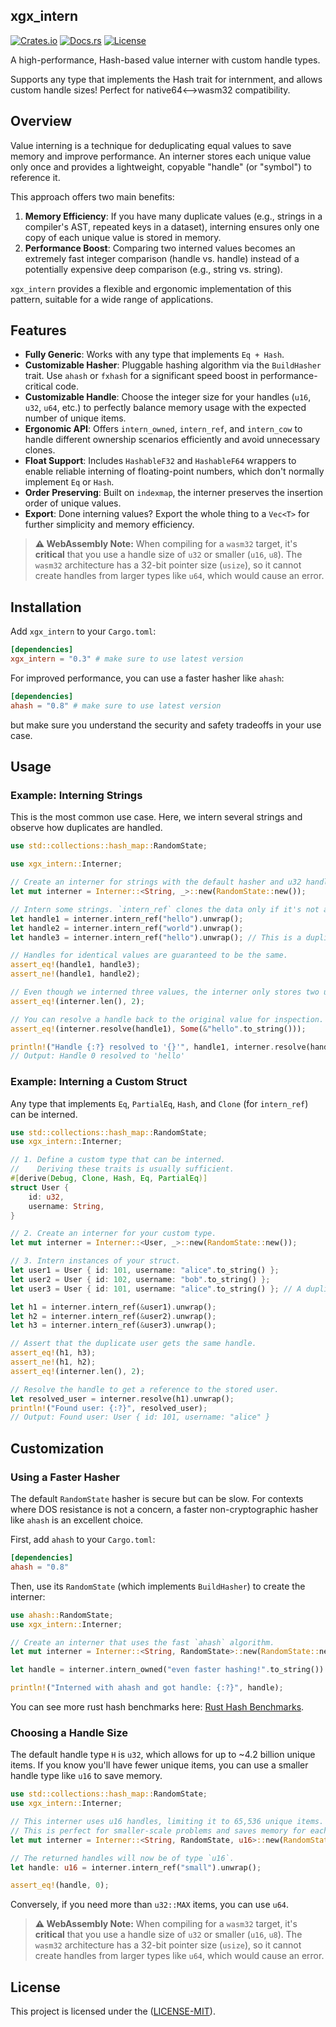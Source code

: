## xgx_intern

[![Crates.io](https://img.shields.io/crates/v/xgx_intern)](https://crates.io/crates/xgx_intern)
[![Docs.rs](https://docs.rs/xgx_intern/badge.svg)](https://docs.rs/xgx_intern)
[![License](https://img.shields.io/crates/l/xgx_intern)](https://spdx.org/licenses/MIT)

A high-performance, Hash-based value interner with custom handle types.

Supports any type that implements the Hash trait for internment, and allows custom handle sizes! Perfect for native64<-->wasm32 compatibility.

## Overview

Value interning is a technique for deduplicating equal values to save memory and improve performance. An interner stores each unique value only once and provides a lightweight, copyable "handle" (or "symbol") to reference it.

This approach offers two main benefits:

1.  **Memory Efficiency**: If you have many duplicate values (e.g., strings in a compiler's AST, repeated keys in a dataset), interning ensures only one copy of each unique value is stored in memory.
2.  **Performance Boost**: Comparing two interned values becomes an extremely fast integer comparison (handle vs. handle) instead of a potentially expensive deep comparison (e.g., string vs. string).

`xgx_intern` provides a flexible and ergonomic implementation of this pattern, suitable for a wide range of applications.

## Features

- **Fully Generic**: Works with any type that implements `Eq + Hash`.
- **Customizable Hasher**: Pluggable hashing algorithm via the `BuildHasher` trait. Use `ahash` or `fxhash` for a significant speed boost in performance-critical code.
- **Customizable Handle**: Choose the integer size for your handles (`u16`, `u32`, `u64`, etc.) to perfectly balance memory usage with the expected number of unique items.
- **Ergonomic API**: Offers `intern_owned`, `intern_ref`, and `intern_cow` to handle different ownership scenarios efficiently and avoid unnecessary clones.
- **Float Support**: Includes `HashableF32` and `HashableF64` wrappers to enable reliable interning of floating-point numbers, which don't normally implement `Eq` or `Hash`.
- **Order Preserving**: Built on `indexmap`, the interner preserves the insertion order of unique values.
- **Export**: Done interning values? Export the whole thing to a `Vec<T>` for further simplicity and memory efficiency.

> **⚠️ WebAssembly Note:** When compiling for a `wasm32` target, it's **critical** that you use a handle size of `u32` or smaller (`u16`, `u8`). The `wasm32` architecture has a 32-bit pointer size (`usize`), so it cannot create handles from larger types like `u64`, which would cause an error.

## Installation

Add `xgx_intern` to your `Cargo.toml`:

```toml
[dependencies]
xgx_intern = "0.3" # make sure to use latest version
```

For improved performance, you can use a faster hasher like `ahash`:

```toml
[dependencies]
ahash = "0.8" # make sure to use latest version
```

but make sure you understand the security and safety tradeoffs in your use case.

## Usage

### Example: Interning Strings

This is the most common use case. Here, we intern several strings and observe how duplicates are handled.

```rust
use std::collections::hash_map::RandomState;

use xgx_intern::Interner;

// Create an interner for strings with the default hasher and u32 handles.
let mut interner = Interner::<String, _>::new(RandomState::new());

// Intern some strings. `intern_ref` clones the data only if it's not already present.
let handle1 = interner.intern_ref("hello").unwrap();
let handle2 = interner.intern_ref("world").unwrap();
let handle3 = interner.intern_ref("hello").unwrap(); // This is a duplicate

// Handles for identical values are guaranteed to be the same.
assert_eq!(handle1, handle3);
assert_ne!(handle1, handle2);

// Even though we interned three values, the interner only stores two unique strings.
assert_eq!(interner.len(), 2);

// You can resolve a handle back to the original value for inspection.
assert_eq!(interner.resolve(handle1), Some(&"hello".to_string()));

println!("Handle {:?} resolved to '{}'", handle1, interner.resolve(handle1).unwrap());
// Output: Handle 0 resolved to 'hello'
```

### Example: Interning a Custom Struct

Any type that implements `Eq`, `PartialEq`, `Hash`, and `Clone` (for `intern_ref`) can be interned.

```rust
use std::collections::hash_map::RandomState;
use xgx_intern::Interner;

// 1. Define a custom type that can be interned.
//    Deriving these traits is usually sufficient.
#[derive(Debug, Clone, Hash, Eq, PartialEq)]
struct User {
    id: u32,
    username: String,
}

// 2. Create an interner for your custom type.
let mut interner = Interner::<User, _>::new(RandomState::new());

// 3. Intern instances of your struct.
let user1 = User { id: 101, username: "alice".to_string() };
let user2 = User { id: 102, username: "bob".to_string() };
let user3 = User { id: 101, username: "alice".to_string() }; // A duplicate of user1

let h1 = interner.intern_ref(&user1).unwrap();
let h2 = interner.intern_ref(&user2).unwrap();
let h3 = interner.intern_ref(&user3).unwrap();

// Assert that the duplicate user gets the same handle.
assert_eq!(h1, h3);
assert_ne!(h1, h2);
assert_eq!(interner.len(), 2);

// Resolve the handle to get a reference to the stored user.
let resolved_user = interner.resolve(h1).unwrap();
println!("Found user: {:?}", resolved_user);
// Output: Found user: User { id: 101, username: "alice" }
```

## Customization

### Using a Faster Hasher

The default `RandomState` hasher is secure but can be slow. For contexts where DOS resistance is not a concern, a faster non-cryptographic hasher like `ahash` is an excellent choice.

First, add `ahash` to your `Cargo.toml`:

```toml
[dependencies]
ahash = "0.8"
```

Then, use its `RandomState` (which implements `BuildHasher`) to create the interner:

```rust
use ahash::RandomState;
use xgx_intern::Interner;

// Create an interner that uses the fast `ahash` algorithm.
let mut interner = Interner::<String, RandomState>::new(RandomState::new());

let handle = interner.intern_owned("even faster hashing!".to_string()).unwrap();

println!("Interned with ahash and got handle: {:?}", handle);
```

You can see more rust hash benchmarks here: [Rust Hash Benchmarks](https://github.com/ogxd/gxhash?tab=readme-ov-file#benchmarks).

### Choosing a Handle Size

The default handle type `H` is `u32`, which allows for up to \~4.2 billion unique items. If you know you'll have fewer unique items, you can use a smaller handle type like `u16` to save memory.

```rust
use std::collections::hash_map::RandomState;
use xgx_intern::Interner;

// This interner uses u16 handles, limiting it to 65,536 unique items.
// This is perfect for smaller-scale problems and saves memory for each handle.
let mut interner = Interner::<String, RandomState, u16>::new(RandomState::new());

// The returned handles will now be of type `u16`.
let handle: u16 = interner.intern_ref("small").unwrap();

assert_eq!(handle, 0);
```

Conversely, if you need more than `u32::MAX` items, you can use `u64`.

> **⚠️ WebAssembly Note:** When compiling for a `wasm32` target, it's **critical** that you use a handle size of `u32` or smaller (`u16`, `u8`). The `wasm32` architecture has a 32-bit pointer size (`usize`), so it cannot create handles from larger types like `u64`, which would cause an error.

## License

This project is licensed under the ([LICENSE-MIT](https://spdx.org/licenses/MIT)).
